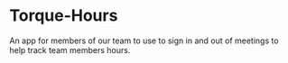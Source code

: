 
# Torque-Hours

An app for members of our team to use to sign in and out of meetings to help track team members hours.